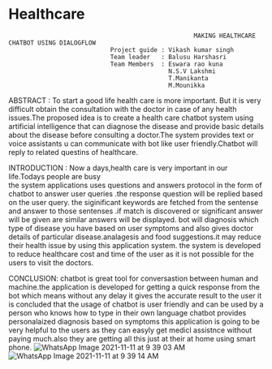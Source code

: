 # Healthcare
                                                       MAKING HEALTHCARE CHATBOT USING DIALOGFLOW
                                Project guide : Vikash kumar singh
                                Team leader   : Balusu Harshasri
                                Team Members  : Eswara rao kuna
                                                N.S.V Lakshmi
                                                T.Manikanta
                                                M.Mounikka
                                                
                                                
                                                
                                                
                                                
   ABSTRACT :
   To start a good life health care is more important. But it is very difficult obtain the consultation with the doctor in case of any health issues.The proposed idea is to create a health care chatbot system using artificial intelligence that can diagnose the disease and provide basic details about the disease before consulting a doctor.The system provides text or voice assistants u can communicate with bot like user friendly.Chatbot will reply to related questins of healthcare.
   
   
 INTRODUCTION :
 Now a days,health care is very important in our life.Todays people are busy  
 the system applications uses questions and answers protocol in the form of chatbot to answer user queries .the response question will be replied based on the user query. the siginificant keywords are fetched from the sentense and answer to those sentenses .if match is discovered or significant answer will be  given are similar answers will be displayed.
 bot will diagnosis which type of disease you have based on user symptoms and also gives doctor details of particular disease.analagesis and food suggestions.it may reduce their health issue by using this application system.
 the system is developed to reduce healthcare cost and time of the user as it is not possible for the users to visit the doctors.
 
CONCLUSION:
 chatbot is great tool for conversastion between human and machine.the application is developed for getting a quick response from the bot which means without any delay it gives the accurate result to the user
 it is concluded that the usage of chatbot is user friendly and can be used by a person who knows how to type in their own language 
 chatbot provides personalaized diagnosis based on symptoms
 this application is going to be very helpful to the users as they can easyly get medicl assistnce without paying much.also they are getting all this just at their at home using smart phone.
 ![WhatsApp Image 2021-11-11 at 9 39 03 AM](https://user-images.githubusercontent.com/94069644/141245041-bcec0000-7c18-4626-808c-ad5f2cb0307d.jpeg)
 ![WhatsApp Image 2021-11-11 at 9 39 14 AM](https://user-images.githubusercontent.com/94069644/141245106-87ae0daf-8738-4a87-81c0-f2bd1a5e6f8a.jpeg)


